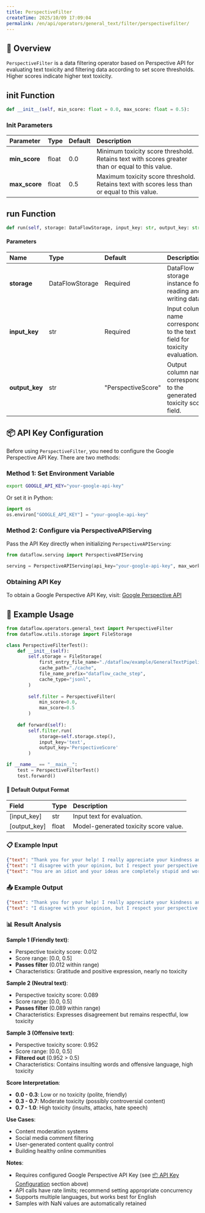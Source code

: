 ```yaml
---
title: PerspectiveFilter
createTime: 2025/10/09 17:09:04
permalink: /en/api/operators/general_text/filter/perspectivefilter/
---
```


## 📘 Overview

`PerspectiveFilter` is a data filtering operator based on Perspective API for evaluating text toxicity and filtering data according to set score thresholds. Higher scores indicate higher text toxicity.

## __init__ Function

```python
def __init__(self, min_score: float = 0.0, max_score: float = 0.5):
```

### Init Parameters

| Parameter | Type | Default | Description |
| :-------------- | :---- | :------ | :------------------------------------------------------- |
| **min_score** | float | 0.0 | Minimum toxicity score threshold. Retains text with scores greater than or equal to this value. |
| **max_score** | float | 0.5 | Maximum toxicity score threshold. Retains text with scores less than or equal to this value. |

## run Function

```python
def run(self, storage: DataFlowStorage, input_key: str, output_key: str = 'PerspectiveScore'):
```

#### Parameters

| Name | Type | Default | Description |
| :------------- | :---------------- | :------------------- | :------------------------------------ |
| **storage** | DataFlowStorage | Required | DataFlow storage instance for reading and writing data. |
| **input_key** | str | Required | Input column name corresponding to the text field for toxicity evaluation. |
| **output_key** | str | "PerspectiveScore" | Output column name corresponding to the generated toxicity score field. |

## 📦 API Key Configuration

Before using `PerspectiveFilter`, you need to configure the Google Perspective API Key. There are two methods:

### Method 1: Set Environment Variable

```bash
export GOOGLE_API_KEY="your-google-api-key"
```

Or set it in Python:
```python
import os
os.environ["GOOGLE_API_KEY"] = "your-google-api-key"
```

### Method 2: Configure via PerspectiveAPIServing

Pass the API Key directly when initializing `PerspectiveAPIServing`:
```python
from dataflow.serving import PerspectiveAPIServing

serving = PerspectiveAPIServing(api_key="your-google-api-key", max_workers=10)
```

### Obtaining API Key

To obtain a Google Perspective API Key, visit: [Google Perspective API](https://perspectiveapi.com/)

## 🧠 Example Usage

```python
from dataflow.operators.general_text import PerspectiveFilter
from dataflow.utils.storage import FileStorage

class PerspectiveFilterTest():
    def __init__(self):
        self.storage = FileStorage(
            first_entry_file_name="./dataflow/example/GeneralTextPipeline/perspective_test_input.jsonl",
            cache_path="./cache",
            file_name_prefix="dataflow_cache_step",
            cache_type="jsonl",
        )
        
        self.filter = PerspectiveFilter(
            min_score=0.0,
            max_score=0.5
        )
        
    def forward(self):
        self.filter.run(
            storage=self.storage.step(),
            input_key='text',
            output_key='PerspectiveScore'
        )

if __name__ == "__main__":
    test = PerspectiveFilterTest()
    test.forward()
```

#### 🧾 Default Output Format

| Field | Type | Description |
| :----------------- | :---- | :--------------------- |
| [input_key] | str | Input text for evaluation. |
| [output_key] | float | Model-generated toxicity score value. |

### 📋 Example Input

```json
{"text": "Thank you for your help! I really appreciate your kindness and support."}
{"text": "I disagree with your opinion, but I respect your perspective on this matter."}
{"text": "You are an idiot and your ideas are completely stupid and worthless."}
```

### 📤 Example Output

```json
{"text": "Thank you for your help! I really appreciate your kindness and support.", "PerspectiveScore": 0.012}
{"text": "I disagree with your opinion, but I respect your perspective on this matter.", "PerspectiveScore": 0.089}
```

### 📊 Result Analysis

**Sample 1 (Friendly text)**:
- Perspective toxicity score: 0.012
- Score range: [0.0, 0.5]
- **Passes filter** (0.012 within range)
- Characteristics: Gratitude and positive expression, nearly no toxicity

**Sample 2 (Neutral text)**:
- Perspective toxicity score: 0.089
- Score range: [0.0, 0.5]
- **Passes filter** (0.089 within range)
- Characteristics: Expresses disagreement but remains respectful, low toxicity

**Sample 3 (Offensive text)**:
- Perspective toxicity score: 0.952
- Score range: [0.0, 0.5]
- **Filtered out** (0.952 > 0.5)
- Characteristics: Contains insulting words and offensive language, high toxicity

**Score Interpretation**:
- **0.0 - 0.3**: Low or no toxicity (polite, friendly)
- **0.3 - 0.7**: Moderate toxicity (possibly controversial content)
- **0.7 - 1.0**: High toxicity (insults, attacks, hate speech)

**Use Cases**:
- Content moderation systems
- Social media comment filtering
- User-generated content quality control
- Building healthy online communities

**Notes**:
- Requires configured Google Perspective API Key (see [📦 API Key Configuration](#📦-api-key-configuration) section above)
- API calls have rate limits; recommend setting appropriate concurrency
- Supports multiple languages, but works best for English
- Samples with NaN values are automatically retained

